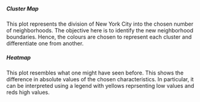 ##### Cluster Map
This plot represents the division of New York City into the chosen number of neighborhoods. The objective here is to identify the new neighborhood boundaries. Hence, the colours are chosen to represent each cluster and differentiate one from another.

##### Heatmap
This plot resembles what one might have seen before. This shows the difference in absolute values of the chosen characteristics. In particular, it can be interpreted using a legend with yellows reprsenting low values and reds high values. 

